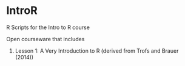 # IntroR
R Scripts for the Intro to R course

Open courseware that includes
1. Lesson 1: A Very Introduction to R (derived from Trofs and Brauer (2014))  
